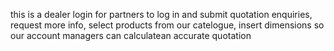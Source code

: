 this is a dealer login for partners to log in and submit quotation enquiries, request more info, select products from our catelogue, insert dimensions so our account managers can calculatean accurate quotation
